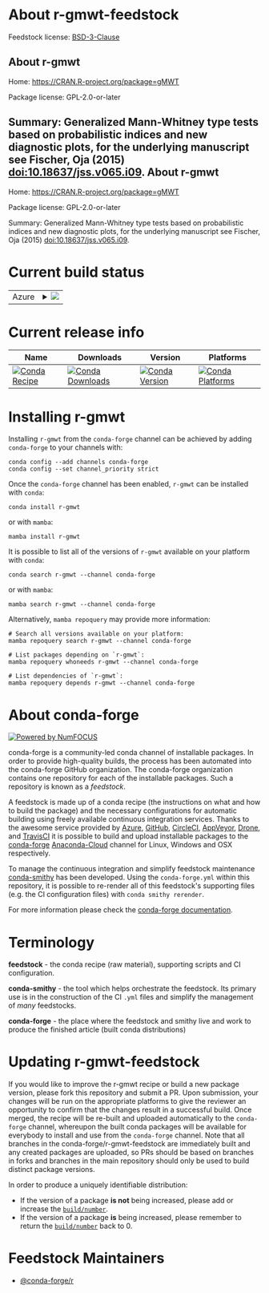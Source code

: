About r-gmwt-feedstock
======================

Feedstock license: [BSD-3-Clause](https://github.com/conda-forge/r-gmwt-feedstock/blob/main/LICENSE.txt)

About r-gmwt
------------

Home: https://CRAN.R-project.org/package=gMWT

Package license: GPL-2.0-or-later

Summary: Generalized Mann-Whitney type tests based on probabilistic indices and new diagnostic plots, for the underlying manuscript see Fischer, Oja (2015) <doi:10.18637/jss.v065.i09>.
About r-gmwt
------------

Home: https://CRAN.R-project.org/package=gMWT

Package license: GPL-2.0-or-later

Summary: Generalized Mann-Whitney type tests based on probabilistic indices and new diagnostic plots, for the underlying manuscript see Fischer, Oja (2015) <doi:10.18637/jss.v065.i09>.

Current build status
====================


<table>
    
  <tr>
    <td>Azure</td>
    <td>
      <details>
        <summary>
          <a href="https://dev.azure.com/conda-forge/feedstock-builds/_build/latest?definitionId=19246&branchName=main">
            <img src="https://dev.azure.com/conda-forge/feedstock-builds/_apis/build/status/r-gmwt-feedstock?branchName=main">
          </a>
        </summary>
        <table>
          <thead><tr><th>Variant</th><th>Status</th></tr></thead>
          <tbody><tr>
              <td>linux_64_r_base4.1</td>
              <td>
                <a href="https://dev.azure.com/conda-forge/feedstock-builds/_build/latest?definitionId=19246&branchName=main">
                  <img src="https://dev.azure.com/conda-forge/feedstock-builds/_apis/build/status/r-gmwt-feedstock?branchName=main&jobName=linux&configuration=linux%20linux_64_r_base4.1" alt="variant">
                </a>
              </td>
            </tr><tr>
              <td>linux_64_r_base4.2</td>
              <td>
                <a href="https://dev.azure.com/conda-forge/feedstock-builds/_build/latest?definitionId=19246&branchName=main">
                  <img src="https://dev.azure.com/conda-forge/feedstock-builds/_apis/build/status/r-gmwt-feedstock?branchName=main&jobName=linux&configuration=linux%20linux_64_r_base4.2" alt="variant">
                </a>
              </td>
            </tr><tr>
              <td>osx_64_r_base4.1</td>
              <td>
                <a href="https://dev.azure.com/conda-forge/feedstock-builds/_build/latest?definitionId=19246&branchName=main">
                  <img src="https://dev.azure.com/conda-forge/feedstock-builds/_apis/build/status/r-gmwt-feedstock?branchName=main&jobName=osx&configuration=osx%20osx_64_r_base4.1" alt="variant">
                </a>
              </td>
            </tr><tr>
              <td>osx_64_r_base4.2</td>
              <td>
                <a href="https://dev.azure.com/conda-forge/feedstock-builds/_build/latest?definitionId=19246&branchName=main">
                  <img src="https://dev.azure.com/conda-forge/feedstock-builds/_apis/build/status/r-gmwt-feedstock?branchName=main&jobName=osx&configuration=osx%20osx_64_r_base4.2" alt="variant">
                </a>
              </td>
            </tr>
          </tbody>
        </table>
      </details>
    </td>
  </tr>
</table>

Current release info
====================

| Name | Downloads | Version | Platforms |
| --- | --- | --- | --- |
| [![Conda Recipe](https://img.shields.io/badge/recipe-r--gmwt-green.svg)](https://anaconda.org/conda-forge/r-gmwt) | [![Conda Downloads](https://img.shields.io/conda/dn/conda-forge/r-gmwt.svg)](https://anaconda.org/conda-forge/r-gmwt) | [![Conda Version](https://img.shields.io/conda/vn/conda-forge/r-gmwt.svg)](https://anaconda.org/conda-forge/r-gmwt) | [![Conda Platforms](https://img.shields.io/conda/pn/conda-forge/r-gmwt.svg)](https://anaconda.org/conda-forge/r-gmwt) |

Installing r-gmwt
=================

Installing `r-gmwt` from the `conda-forge` channel can be achieved by adding `conda-forge` to your channels with:

```
conda config --add channels conda-forge
conda config --set channel_priority strict
```

Once the `conda-forge` channel has been enabled, `r-gmwt` can be installed with `conda`:

```
conda install r-gmwt
```

or with `mamba`:

```
mamba install r-gmwt
```

It is possible to list all of the versions of `r-gmwt` available on your platform with `conda`:

```
conda search r-gmwt --channel conda-forge
```

or with `mamba`:

```
mamba search r-gmwt --channel conda-forge
```

Alternatively, `mamba repoquery` may provide more information:

```
# Search all versions available on your platform:
mamba repoquery search r-gmwt --channel conda-forge

# List packages depending on `r-gmwt`:
mamba repoquery whoneeds r-gmwt --channel conda-forge

# List dependencies of `r-gmwt`:
mamba repoquery depends r-gmwt --channel conda-forge
```


About conda-forge
=================

[![Powered by
NumFOCUS](https://img.shields.io/badge/powered%20by-NumFOCUS-orange.svg?style=flat&colorA=E1523D&colorB=007D8A)](https://numfocus.org)

conda-forge is a community-led conda channel of installable packages.
In order to provide high-quality builds, the process has been automated into the
conda-forge GitHub organization. The conda-forge organization contains one repository
for each of the installable packages. Such a repository is known as a *feedstock*.

A feedstock is made up of a conda recipe (the instructions on what and how to build
the package) and the necessary configurations for automatic building using freely
available continuous integration services. Thanks to the awesome service provided by
[Azure](https://azure.microsoft.com/en-us/services/devops/), [GitHub](https://github.com/),
[CircleCI](https://circleci.com/), [AppVeyor](https://www.appveyor.com/),
[Drone](https://cloud.drone.io/welcome), and [TravisCI](https://travis-ci.com/)
it is possible to build and upload installable packages to the
[conda-forge](https://anaconda.org/conda-forge) [Anaconda-Cloud](https://anaconda.org/)
channel for Linux, Windows and OSX respectively.

To manage the continuous integration and simplify feedstock maintenance
[conda-smithy](https://github.com/conda-forge/conda-smithy) has been developed.
Using the ``conda-forge.yml`` within this repository, it is possible to re-render all of
this feedstock's supporting files (e.g. the CI configuration files) with ``conda smithy rerender``.

For more information please check the [conda-forge documentation](https://conda-forge.org/docs/).

Terminology
===========

**feedstock** - the conda recipe (raw material), supporting scripts and CI configuration.

**conda-smithy** - the tool which helps orchestrate the feedstock.
                   Its primary use is in the construction of the CI ``.yml`` files
                   and simplify the management of *many* feedstocks.

**conda-forge** - the place where the feedstock and smithy live and work to
                  produce the finished article (built conda distributions)


Updating r-gmwt-feedstock
=========================

If you would like to improve the r-gmwt recipe or build a new
package version, please fork this repository and submit a PR. Upon submission,
your changes will be run on the appropriate platforms to give the reviewer an
opportunity to confirm that the changes result in a successful build. Once
merged, the recipe will be re-built and uploaded automatically to the
`conda-forge` channel, whereupon the built conda packages will be available for
everybody to install and use from the `conda-forge` channel.
Note that all branches in the conda-forge/r-gmwt-feedstock are
immediately built and any created packages are uploaded, so PRs should be based
on branches in forks and branches in the main repository should only be used to
build distinct package versions.

In order to produce a uniquely identifiable distribution:
 * If the version of a package **is not** being increased, please add or increase
   the [``build/number``](https://docs.conda.io/projects/conda-build/en/latest/resources/define-metadata.html#build-number-and-string).
 * If the version of a package **is** being increased, please remember to return
   the [``build/number``](https://docs.conda.io/projects/conda-build/en/latest/resources/define-metadata.html#build-number-and-string)
   back to 0.

Feedstock Maintainers
=====================

* [@conda-forge/r](https://github.com/conda-forge/r/)

